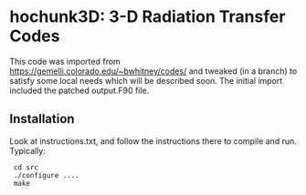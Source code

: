 # hochunk3D: 3-D Radiation Transfer Codes

This code was imported from https://gemelli.colorado.edu/~bwhitney/codes/
and tweaked (in a branch) to satisfy some local needs which will be
described soon. The initial import included the patched output.F90 file.


## Installation

Look at instructions.txt,  and follow the instructions there to compile and run.
Typically:

     cd src
     ./configure ....
     make 
